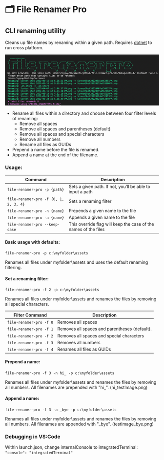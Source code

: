 # 🗂 File Renamer Pro
## CLI renaming utility

Cleans up file names by renaming within a given path.  Requires [dotnet](https://docs.microsoft.com/en-us/dotnet/core/install/) to run cross platform.

![File Renamer Pro](https://github.com/3ee-Games/file-renamer-pro/blob/main/docs/screenshot.png) 

- Rename all files within a directory and choose between four filter levels of renaming:
    - Remove all spaces
    - Remove all spaces and parentheses (default)
    - Remove all spaces and special characters
    - Remove all numbers
    - Rename all files as GUIDs
- Prepend a name before the file is renamed.
- Append a name at the end of the filename.

### Usage:

| Command | Description |
|---------|-------------|
| `file-renamer-pro -p {path}` | Sets a given path.  If not, you'll be able to input a path |
| `file-renamer-pro -f {0, 1, 2, 3, 4}` | Sets a renaming filter
| `file-renamer-pro -n {name}` | Prepends a given name to the file |
| `file-renamer-pro -a {name}` | Appends a given name to the file |
| `file-renamer-pro --keep-case` | This override flag will keep the case of the names of the files |

#### Basic usage with defaults:

`file-renamer-pro -p c:\myfolder\assets`

Renames all files under myfolder\assets and uses the default renaming filtering.

#### Set a renaming filter:

`file-renamer-pro -f 2 -p c:\myfolder\assets`

Renames all files under myfolder\assets and renames the files by removing all special characters.

| Filter Command | Description |
|----------------|-------------|
| `file-renamer-pro -f 0` | Removes all spaces |
| `file-renamer-pro -f 1` | Removes all spaces and parentheses (default).
| `file-renamer-pro -f 2` | Removes all spaces and special characters
| `file-renamer-pro -f 3` | Removes all numbers |
| `file-renamer-pro -f 4` | Renames all files as GUIDs |

#### Prepend a name:

`file-renamer-pro -f 3 -n hi_ -p c:\myfolder\assets`

Renames all files under myfolder\assets and renames the files by removing all numbers.  All filenames are prepended with "hi_". (hi_testImage.png)

#### Append a name:

`file-renamer-pro -f 3 -a _bye -p c:\myfolder\assets`

Renames all files under myfolder\assets and renames the files by removing all numbers.  All filenames are appended with "_bye". (testImage_bye.png)

### Debugging in VS:Code

Within launch.json, change internalConsole to integratedTerminal:
`"console": "integratedTerminal"`
